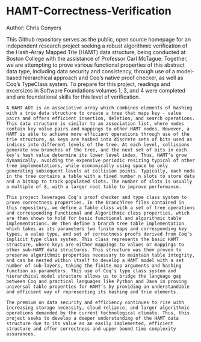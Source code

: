 # HAMT-Correctness-Verification

Author: Chris Conyers 

This Github repository serves as the public, open source homepage for an independent research project seeking a robust algorithmic verification of the Hash-Array Mapped Trie (HAMT) data structure, being conducted at Boston College with the assistance of Professor Carl McTague. Together, we are attempting to prove various functional properties of this abstract data type, including data security and consistency, through use of a model-based hierarchical approach and Coq’s native proof checker, as well as Coq’s TypeClass system. To prepare for this project, readings and excersizes in Software Foundations volumes 1, 3, and 4 were completed and are foundational skills for this level of verification. 

	A HAMT ADT is an associative array which combines elements of hashing with a trie data structure to create a tree that maps key - value pairs and offers efficient insertion, deletion, and search operations. This data structure is similar to an association list, where nodes contain key value pairs and mappings to other HAMT nodes. However, a HAMT is able to achieve more efficient operations through use of the trie structure, as keys are hashed into discrete sets of bits used as indices into different levels of the tree. At each level, collisions generate new branches of the tree, and the next set of bits in each key’s hash value determine its lower level index. Thus, HAMT’s grow dynamically, avoiding the expensive periodic resizing typical of other tree implementations, while economically using space by only generating subsequent levels at collision points. Typically, each node in the tree contains a table with a fixed number n slots to store data and a bitmap to track populated slots. The number of slots is usually a multiple of 8, with a larger root table to improve performance. 

	This project leverages Coq’s proof checker and type class system to prove correctness properties. In the BranchTree files contained in this repository, we define a Table class with a set of tree operations and corresponding Functional and Algorithmic class properties, which are then shown to hold for basic functional and algorithmic table implementations. We then define a branch tree table implementation which takes as its parameters two finite maps and corresponding key types, a value type, and set of correctness proofs derived from Coq’s implicit type class system. This class represents the basic HAMT structure, where keys are either mappings to values or mappings to other sub-HAMT data structures. This structure was then proven to preserve algorithmic properties necessary to maintain table integrity, and can be nested within itself to develop a HAMT model with a set number of sub-layers, taking the finite map arguments and hashing function as parameters. This use of Coq’s type class system and hierarchical model structure allows us to bridge the language gap between Coq and practical languages like Python and Java in proving universal table properties for HAMT’s by providing an understandable and efficient way of representing its hashing and trie elements. 

	The premium on data security and efficiency continues to rise with increasing storage necessity, cloud reliance, and larger algorithmic operations demanded by the current technological climate. Thus, this project seeks to develop a deeper understanding of the HAMT data structure due to its value as an easily implemented, efficient structure and offer correctness and upper bound time complexity assurances. 
